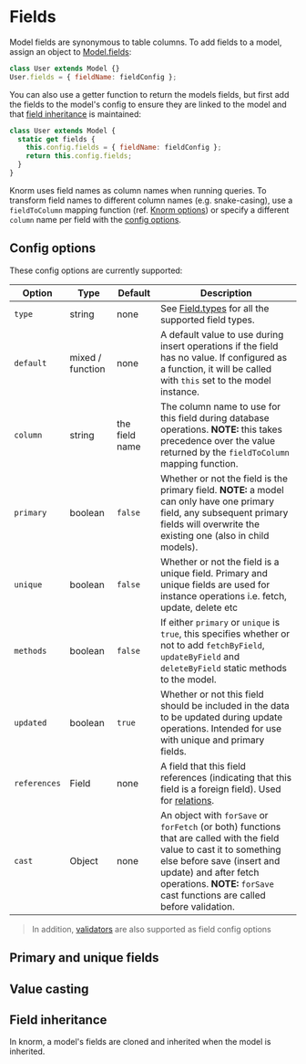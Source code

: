 # Fields

Model fields are synonymous to table columns. To add fields to a model, assign
an object to [Model.fields](api/model.md#modelfields):

```js
class User extends Model {}
User.fields = { fieldName: fieldConfig };
```

You can also use a getter function to return the models fields, but first add
the fields to the model's config to ensure they are linked to the model and that
[field inheritance](#field-inheritance) is maintained:

```js
class User extends Model {
  static get fields {
    this.config.fields = { fieldName: fieldConfig };
    return this.config.fields;
  }
}
```

Knorm uses field names as column names when running queries. To transform field
names to different column names (e.g. snake-casing), use a `fieldToColumn`
mapping function (ref. [Knorm options](api/knorm.md#options)) or specify a
different `column` name per field with the [config options](#config-options).

## Config options

These config options are currently supported:

| Option       | Type             | Default        | Description                                                                                                                                                                                                                                               |
| ------------ | ---------------- | -------------- | --------------------------------------------------------------------------------------------------------------------------------------------------------------------------------------------------------------------------------------------------------- |
| `type`       | string           | none           | See [Field.types](api/field.md#fieldtypes) for all the supported field types.                                                                                                                                                                             |
| `default`    | mixed / function | none           | A default value to use during insert operations if the field has no value. If configured as a function, it will be called with `this` set to the model instance.                                                                                          |
| `column`     | string           | the field name | The column name to use for this field during database operations. **NOTE:** this takes precedence over the value returned by the `fieldToColumn` mapping function.                                                                                        |
| `primary`    | boolean          | `false`        | Whether or not the field is the primary field. **NOTE:** a model can only have one primary field, any subsequent primary fields will overwrite the existing one (also in child models).                                                                   |
| `unique`     | boolean          | `false`        | Whether or not the field is a unique field. Primary and unique fields are used for instance operations i.e. fetch, update, delete etc                                                                                                                     |
| `methods`    | boolean          | `false`        | If either `primary` or `unique` is `true`, this specifies whether or not to add `fetchByField`, `updateByField` and `deleteByField` static methods to the model.                                                                                          |
| `updated`    | boolean          | `true`         | Whether or not this field should be included in the data to be updated during update operations. Intended for use with unique and primary fields.                                                                                                         |
| `references` | Field            | none           | A field that this field references (indicating that this field is a foreign field). Used for [relations](guides/relations.md#relations).                                                                                                                  |
| `cast`       | Object           | none           | An object with `forSave` or `forFetch` (or both) functions that are called with the field value to cast it to something else before save (insert and update) and after fetch operations. **NOTE:** `forSave` cast functions are called before validation. |

> In addition, [validators](guides/validation.md#validators) are also
> supported as field config options

## Primary and unique fields

## Value casting

## Field inheritance

In knorm, a model's fields are cloned and inherited when the model is inherited.
